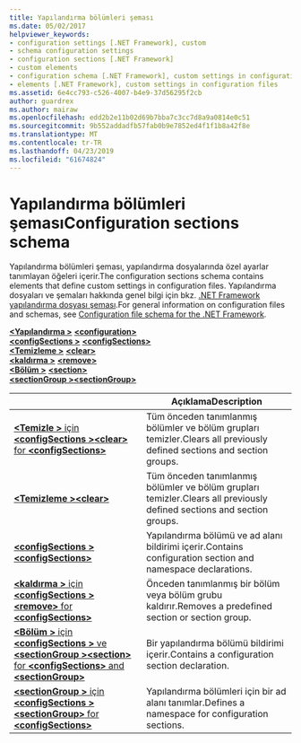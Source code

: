 ```yaml
---
title: Yapılandırma bölümleri şeması
ms.date: 05/02/2017
helpviewer_keywords:
- configuration settings [.NET Framework], custom
- schema configuration settings
- configuration sections [.NET Framework]
- custom elements
- configuration schema [.NET Framework], custom settings in configuration files
- elements [.NET Framework], custom settings in configuration files
ms.assetid: 6e4cc793-c526-4007-b4e9-37d56295f2cb
author: guardrex
ms.author: mairaw
ms.openlocfilehash: edd2b2e11b02d69b7bba7c3cc7d8a9a0814e0c51
ms.sourcegitcommit: 9b552addadfb57fab0b9e7852ed4f1f1b8a42f8e
ms.translationtype: MT
ms.contentlocale: tr-TR
ms.lasthandoff: 04/23/2019
ms.locfileid: "61674824"
---
```

# <a name="configuration-sections-schema"></a><span data-ttu-id="3f586-102">Yapılandırma bölümleri şeması</span><span class="sxs-lookup"><span data-stu-id="3f586-102">Configuration sections schema</span></span>

<span data-ttu-id="3f586-103">Yapılandırma bölümleri şeması, yapılandırma dosyalarında özel ayarlar tanımlayan öğeleri içerir.</span><span class="sxs-lookup"><span data-stu-id="3f586-103">The configuration sections schema contains elements that define custom settings in configuration files.</span></span> <span data-ttu-id="3f586-104">Yapılandırma dosyaları ve şemaları hakkında genel bilgi için bkz. [.NET Framework yapılandırma dosyası şeması](~/docs/framework/configure-apps/file-schema/index.md).</span><span class="sxs-lookup"><span data-stu-id="3f586-104">For general information on configuration files and schemas, see [Configuration file schema for the .NET Framework](~/docs/framework/configure-apps/file-schema/index.md).</span></span>

<span data-ttu-id="3f586-105">[**\<Yapılandırma >**](~/docs/framework/configure-apps/file-schema/configuration-element.md) </span><span class="sxs-lookup"><span data-stu-id="3f586-105">[**\<configuration>**](~/docs/framework/configure-apps/file-schema/configuration-element.md) </span></span>  
<span data-ttu-id="3f586-106">[**\<configSections >**](~/docs/framework/configure-apps/file-schema/configsections-element-for-configuration.md) </span><span class="sxs-lookup"><span data-stu-id="3f586-106">[**\<configSections>**](~/docs/framework/configure-apps/file-schema/configsections-element-for-configuration.md) </span></span>  
<span data-ttu-id="3f586-107">[**\<Temizleme >**](~/docs/framework/configure-apps/file-schema/clear-element-for-configsections.md) </span><span class="sxs-lookup"><span data-stu-id="3f586-107">[**\<clear>**](~/docs/framework/configure-apps/file-schema/clear-element-for-configsections.md) </span></span>  
<span data-ttu-id="3f586-108">[**\<kaldırma >**](~/docs/framework/configure-apps/file-schema/remove-element-for-configsections.md) </span><span class="sxs-lookup"><span data-stu-id="3f586-108">[**\<remove>**](~/docs/framework/configure-apps/file-schema/remove-element-for-configsections.md) </span></span>  
<span data-ttu-id="3f586-109">[**\<Bölüm >**](~/docs/framework/configure-apps/file-schema/section-element.md) </span><span class="sxs-lookup"><span data-stu-id="3f586-109">[**\<section>**](~/docs/framework/configure-apps/file-schema/section-element.md) </span></span>  
[<span data-ttu-id="3f586-110">**\<sectionGroup >**</span><span class="sxs-lookup"><span data-stu-id="3f586-110">**\<sectionGroup>**</span></span>](~/docs/framework/configure-apps/file-schema/sectiongroup-element-for-configsections.md)

|     | <span data-ttu-id="3f586-111">Açıklama</span><span class="sxs-lookup"><span data-stu-id="3f586-111">Description</span></span> |
| --- | ----------- |
| [<span data-ttu-id="3f586-112">**\<Temizle >** için  **\<configSections >**</span><span class="sxs-lookup"><span data-stu-id="3f586-112">**\<clear>** for **\<configSections>**</span></span>](~/docs/framework/configure-apps/file-schema/clear-element-for-configsections.md) | <span data-ttu-id="3f586-113">Tüm önceden tanımlanmış bölümler ve bölüm grupları temizler.</span><span class="sxs-lookup"><span data-stu-id="3f586-113">Clears all previously defined sections and section groups.</span></span> |
| [<span data-ttu-id="3f586-114">**\<Temizleme >**</span><span class="sxs-lookup"><span data-stu-id="3f586-114">**\<clear>**</span></span>](~/docs/framework/configure-apps/file-schema/clear-element-for-configsections.md) | <span data-ttu-id="3f586-115">Tüm önceden tanımlanmış bölümler ve bölüm grupları temizler.</span><span class="sxs-lookup"><span data-stu-id="3f586-115">Clears all previously defined sections and section groups.</span></span> |
| [<span data-ttu-id="3f586-116">**\<configSections >**</span><span class="sxs-lookup"><span data-stu-id="3f586-116">**\<configSections>**</span></span>](~/docs/framework/configure-apps/file-schema/configsections-element-for-configuration.md) | <span data-ttu-id="3f586-117">Yapılandırma bölümü ve ad alanı bildirimi içerir.</span><span class="sxs-lookup"><span data-stu-id="3f586-117">Contains configuration section and namespace declarations.</span></span> |
| [<span data-ttu-id="3f586-118">**\<kaldırma >** için  **\<configSections >**</span><span class="sxs-lookup"><span data-stu-id="3f586-118">**\<remove>** for **\<configSections>**</span></span>](~/docs/framework/configure-apps/file-schema/remove-element-for-configsections.md) | <span data-ttu-id="3f586-119">Önceden tanımlanmış bir bölüm veya bölüm grubu kaldırır.</span><span class="sxs-lookup"><span data-stu-id="3f586-119">Removes a predefined section or section group.</span></span> |
| [<span data-ttu-id="3f586-120">**\<Bölüm >** için  **\<configSections >** ve  **\<sectionGroup >**</span><span class="sxs-lookup"><span data-stu-id="3f586-120">**\<section>** for **\<configSections>** and **\<sectionGroup>**</span></span>](~/docs/framework/configure-apps/file-schema/section-element.md) | <span data-ttu-id="3f586-121">Bir yapılandırma bölümü bildirimi içerir.</span><span class="sxs-lookup"><span data-stu-id="3f586-121">Contains a configuration section declaration.</span></span> |
| [<span data-ttu-id="3f586-122">**\<sectionGroup >** için  **\<configSections >**</span><span class="sxs-lookup"><span data-stu-id="3f586-122">**\<sectionGroup>** for **\<configSections>**</span></span>](~/docs/framework/configure-apps/file-schema/sectiongroup-element-for-configsections.md) | <span data-ttu-id="3f586-123">Yapılandırma bölümleri için bir ad alanı tanımlar.</span><span class="sxs-lookup"><span data-stu-id="3f586-123">Defines a namespace for configuration sections.</span></span> |
